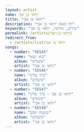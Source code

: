 ```yaml
---
layout: artist
name: יוחאי בן אבי
title: "יוחאי בן אבי"
description: "דף האמן יוחאי בן אבי"
keywords: "שירים, מוזיקה, יוחאי בן אבי"
permalink: /artists/יוחאי-בן-אבי/
redirect_from:
  - /artists/list/יוחאי בן אבי
songs:
  - number: "56545"
    name: "בוא ונצא"
    album: "סינגלים"
    artist: "יוחאי בן אבי"
  - number: "56546"
    name: "ברך עלינו"
    album: "סינגלים"
    artist: "יוחאי בן אבי"
  - number: "56547"
    name: "יוחאי בן אבי - ברך עלינו"
    album: "סינגלים"
    artist: "יוחאי בן אבי"
  - number: "56548"
    name: "שושנת יעקב"
    album: "סינגלים"
    artist: "יוחאי בן אבי"
---
```

